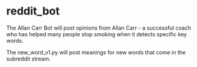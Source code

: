 # reddit_bot


The Allan Carr Bot will post opinions from Allan Carr - a successful coach who has helped many people stop smoking when it detects specific key words.

The new_word_v1.py will post meanings for new words that come in the subreddit stream.
